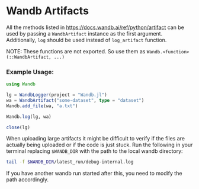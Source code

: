 # Wandb Artifacts

All the methods listed in https://docs.wandb.ai/ref/python/artifact can be used by passing
a `WandbArtifact` instance as the first argument. Additionally, `log` should be used instead
of `log_artifact` function.

NOTE: These functions are not exported. So use them as `Wandb.<function>(::WandbArtifact, ...)`

### Example Usage:

```julia
using Wandb

lg = WandbLogger(project = "Wandb.jl")
wa = WandbArtifact("some-dataset", type = "dataset")
Wandb.add_file(wa, "a.txt")

Wandb.log(lg, wa)

close(lg)
```

When uploading large artifacts it might be difficult to verify if the files are actually being
uploaded or if the code is just stuck. Run the following in your terminal replacing `$WANDB_DIR`
with the path to the local wandb directory:

```bash
tail -f $WANDB_DIR/latest_run/debug-internal.log
```

If you have another wandb run started after this, you need to modify the path accordingly.
